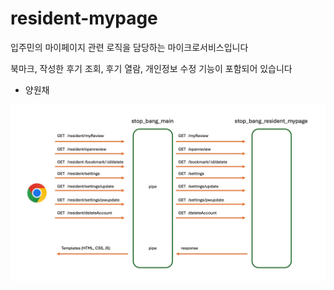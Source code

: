 # resident-mypage

입주민의 마이페이지 관련 로직을 담당하는 마이크로서비스입니다

북마크, 작성한 후기 조회, 후기 열람, 개인정보 수정 기능이 포함되어 있습니다
- 양원채

<img src='./resident-mypage-msa.jpg'>